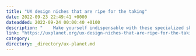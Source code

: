 ```yaml
---
title: "UX design niches that are ripe for the taking"
date: 2022-09-23 22:49:41 +0000
dateadded: 2022-09-24 00:00:40 +0100
description: "    Make yourself indispensable with these specialized skills  Continue reading on UX Planet »  "
link: "https://uxplanet.org/ux-design-niches-that-are-ripe-for-the-taking-4169a8443964?source=rss----819cc2aaeee0---4"
category:
directory: _directory/ux-planet.md
---
```


